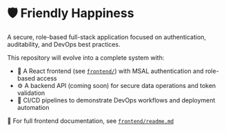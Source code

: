 # 🛡️ Friendly Happiness

A secure, role-based full-stack application focused on authentication, auditability, and DevOps best practices.

This repository will evolve into a complete system with:

- 🔐 A React frontend (see [`frontend/`](./frontend/)) with MSAL authentication and role-based access
- ⚙️ A backend API (coming soon) for secure data operations and token validation
- 🚀 CI/CD pipelines to demonstrate DevOps workflows and deployment automation

📘 For full frontend documentation, see [`frontend/readme.md`](./frontend/readme.md)
